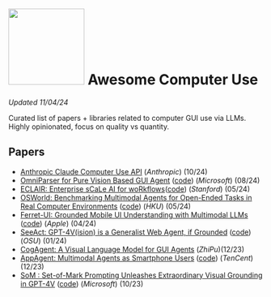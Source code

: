 # <img src="https://github.com/user-attachments/assets/d167261f-b73f-42af-bddf-0ec2ed1b21d9" height="150"/> Awesome Computer Use 
*Updated 11/04/24*

Curated list of papers + libraries related to computer GUI use via LLMs.\
Highly opinionated, focus on quality vs quantity.


## Papers
* [Anthropic Claude Computer Use API](https://docs.anthropic.com/en/docs/build-with-claude/computer-use) (*Anthropic*) (10/24)
* [OmniParser for Pure Vision Based GUI Agent](https://microsoft.github.io/OmniParser/) ([code](https://github.com/microsoft/OmniParser)) (*Microsoft*) (08/24)
* [ECLAIR: Enterprise sCaLe AI for woRkflows](https://hazyresearch.stanford.edu/blog/2024-05-18-eclair)([code](https://github.com/HazyResearch/eclair-agents)) (*Stanford*) (05/24)
* [OSWorld: Benchmarking Multimodal Agents for Open-Ended Tasks in Real Computer Environments](https://os-world.github.io/) ([code](https://github.com/xlang-ai/OSWorld)) (*HKU*) (05/24)
* [Ferret-UI: Grounded Mobile UI Understanding with Multimodal LLMs](https://arxiv.org/abs/2404.05719) ([code](https://github.com/apple/ml-ferret/tree/main/ferretui)) (*Apple*) (04/24)
* [SeeAct: GPT-4V(ision) is a Generalist Web Agent, if Grounded](https://osu-nlp-group.github.io/SeeAct/) ([code](https://github.com/OSU-NLP-Group/SeeAct)) (*OSU*) (01/24)
* [CogAgent: A Visual Language Model for GUI Agents](https://github.com/THUDM/CogVLM2) (*ZhiPu*)(12/23)
* [AppAgent: Multimodal Agents as Smartphone Users](https://appagent-official.github.io/) ([code](https://github.com/mnotgod96/AppAgent)) (*TenCent*) (12/23)
* [SoM : Set-of-Mark Prompting Unleashes Extraordinary Visual Grounding in GPT-4V](https://som-gpt4v.github.io/) ([code](https://github.com/microsoft/SoM)) (*Microsoft*) (10/23)
